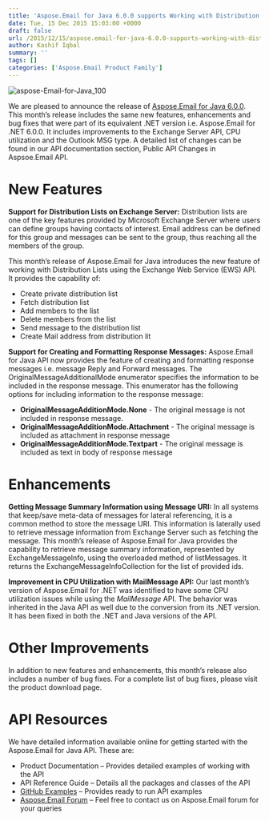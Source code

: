```yaml
---
title: 'Aspose.Email for Java 6.0.0 supports Working with Distribution Lists on Exchange Server'
date: Tue, 15 Dec 2015 15:03:00 +0000
draft: false
url: /2015/12/15/aspose.email-for-java-6.0.0-supports-working-with-distribution-lists-on-exchange-server/
author: Kashif Iqbal
summary: ''
tags: []
categories: ['Aspose.Email Product Family']
---
```


![](https://blog.aspose.com/wp-content/uploads/sites/2/2015/12/aspose-Email-for-Java_100.png "aspose-Email-for-Java_100")

We are pleased to announce the release of [Aspose.Email for Java 6.0.0][1]. This month’s release includes the same new features, enhancements and bug fixes that were part of its equivalent .NET version i.e. Aspose.Email for .NET 6.0.0. It includes improvements to the Exchange Server API, CPU utilization and the Outlook MSG type. A detailed list of changes can be found in our API documentation section, Public API Changes in Aspsoe.Email API.

# New Features

**Support for Distribution Lists on Exchange Server:** Distribution lists are one of the key features provided by Microsoft Exchange Server where users can define groups having contacts of interest. Email address can be defined for this group and messages can be sent to the group, thus reaching all the members of the group.

This month’s release of Aspose.Email for Java introduces the new feature of working with Distribution Lists using the Exchange Web Service (EWS) API. It provides the capability of:

*   Create private distribution list
*   Fetch distribution list
*   Add members to the list
*   Delete members from the list
*   Send message to the distribution list
*   Create Mail address from distribution lit

**Support for Creating and Formatting Response Messages:** Aspose.Email for Java API now provides the feature of creating and formatting response messages i.e. message Reply and Forward messages. The OriginalMessageAdditionalMode enumerator specifies the information to be included in the response message. This enumerator has the following options for including information to the response message:

*   **OriginalMessageAdditionMode.None** - The original message is not included in response message.
*   **OriginalMessageAdditionMode.Attachment** - The original message is included as attachment in response message
*   **OriginalMessageAdditionMode.Textpart** - The original message is included as text in body of response message

# Enhancements

**Getting Message Summary Information using Message URI:** In all systems that keep/save meta-data of messages for lateral referencing, it is a common method to store the message URI. This information is laterally used to retrieve message information from Exchange Server such as fetching the message. This month’s release of Aspose.Email for Java provides the capability to retrieve message summary information, represented by ExchangeMessageInfo, using the overloaded method of listMessages. It returns the ExchangeMessageInfoCollection for the list of provided ids.

**Improvement in CPU Utilization with MailMessage API:** Our last month’s version of Aspose.Email for .NET was identified to have some CPU utilization issues while using the _MailMessage_ API. The behavior was inherited in the Java API as well due to the conversion from its .NET version. It has been fixed in both the .NET and Java versions of the API.

# Other Improvements

In addition to new features and enhancements, this month’s release also includes a number of bug fixes. For a complete list of bug fixes, please visit the product download page.

# API Resources

We have detailed information available online for getting started with the Aspose.Email for Java API. These are:

*   Product Documentation – Provides detailed examples of working with the API
*   API Reference Guide – Details all the packages and classes of the API
*   [GitHub Examples][2] – Provides ready to run API examples
*   [Aspose.Email Forum][3] – Feel free to contact us on Aspose.Email forum for your queries




[1]: http://www.aspose.com/community/files/72/java-components/aspose.email-for-java/default.aspx
[2]: https://github.com/aspose-email/Aspose.Email-for-Java
[3]: http://www.aspose.com/community/forums/aspose.email-product-family/188/showforum.aspx





